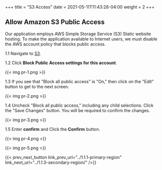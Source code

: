 +++
title = "S3 Access"
date =  2021-05-11T11:43:28-04:00
weight = 2
+++

## Allow Amazon S3 Public Access

Our application employs AWS Simple Storage Service (S3) Static website hosting. To make the application available to Internet users, we must disable the AWS account policy that blocks public access.

1.1 Navigate to [S3](https://us-east-1.console.aws.amazon.com/s3/home?region=us-east-1#/).

1.2 Click **Block Public Access settings for this account**.

{{< img pr-1.png >}}

1.3 If you see that "Block all public access" is "On," then click on the "Edit" button to get to the next screen.

{{< img pr-2.png >}}

1.4 Uncheck "Block all public access," including any child selections. Click the "Save Changes" button. You will be required to confirm the changes.

{{< img pr-3.png >}}

1.5 Enter **confirm** and Click the **Confirm** button.

{{< img pr-4.png >}}

{{< img pr-5.png >}}

{{< prev_next_button link_prev_url="../1.1.1-primary-region" link_next_url="../1.1.3-secondary-region/" />}}
